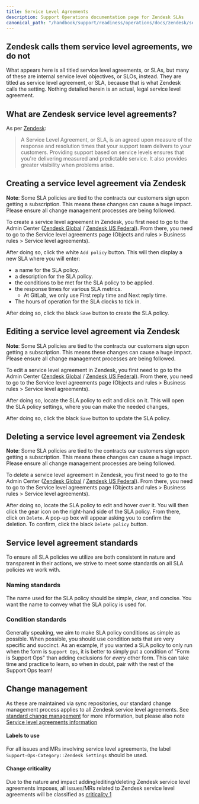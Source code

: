 ```yaml
---
title: Service Level Agreements
description: Support Operations documentation page for Zendesk SLAs
canonical_path: "/handbook/support/readiness/operations/docs/zendesk/service-level-agreements"
---
```


## Zendesk calls them service level agreements, we do not

What appears here is all titled service level agreements, or SLAs, but many of
these are internal service level objectives, or SLOs, instead. They are titled
as service level agreement, or SLA, because that is what Zendesk calls the
setting. Nothing detailed herein is an actual, legal service level agreement.

## What are Zendesk service level agreements?

As per
[Zendesk](https://support.zendesk.com/hc/en-us/articles/204770038-Defining-and-using-SLA-policies):

> A Service Level Agreement, or SLA, is an agreed upon measure of the response
> and resolution times that your support team delivers to your customers.
> Providing support based on service levels ensures that you're delivering
> measured and predictable service. It also provides greater visibility when
> problems arise.

## Creating a service level agreement via Zendesk

**Note**: Some SLA policies are tied to the contracts our customers sign upon
getting a subscription. This means these changes can cause a huge impact. Please
ensure all change management processes are being followed.

To create a service level agreement in Zendesk, you first need to go to the
Admin Center
([Zendesk Global](https://gitlab.zendesk.com/admin/) /
[Zendesk US Federal](https://gitlab-federal-support.zendesk.com/admin/)). From
there, you need to go to the Service level agreements page (Objects and rules >
Business rules > Service level agreements).

After doing so, click the white `Add policy` button. This will then display a
new SLA where you will enter:

- a name for the SLA policy.
- a description for the SLA policy.
- the conditions to be met for the SLA policy to be applied.
- the response times for various SLA metrics.
  - At GitLab, we only use First reply time and Next reply time.
- The hours of operation for the SLA clocks to tick in.

After doing so, click the black `Save` button to create the SLA policy.

## Editing a service level agreement via Zendesk

**Note**: Some SLA policies are tied to the contracts our customers sign upon
getting a subscription. This means these changes can cause a huge impact. Please
ensure all change management processes are being followed.

To edit a service level agreement in Zendesk, you first need to go to the Admin
Center
([Zendesk Global](https://gitlab.zendesk.com/admin/) /
[Zendesk US Federal](https://gitlab-federal-support.zendesk.com/admin/)). From
there, you need to go to the Service level agreements page (Objects and rules >
Business rules > Service level agreements).

After doing so, locate the SLA policy to edit and click on it. This will open
the SLA policy settings, where you can make the needed changes,

After doing so, click the black `Save` button to update the SLA policy.

## Deleting a service level agreement via Zendesk

**Note**: Some SLA policies are tied to the contracts our customers sign upon
getting a subscription. This means these changes can cause a huge impact. Please
ensure all change management processes are being followed.

To delete a service level agreement in Zendesk, you first need to go to the Admin
Center
([Zendesk Global](https://gitlab.zendesk.com/admin/) /
[Zendesk US Federal](https://gitlab-federal-support.zendesk.com/admin/)). From
there, you need to go to the Service level agreements page (Objects and rules >
Business rules > Service level agreements).

After doing so, locate the SLA policy to edit and hover over it. You will then
click the gear icon on the right-hand side of the SLA policy. From there, click
on `Delete`. A pop-up box will appear asking you to confirm the deletion. To
confirm, click the black `Delete policy` button.

## Service level agreement standards

To ensure all SLA policies we utilize are both consistent in nature and
transparent in their actions, we strive to meet some standards on all SLA
policies we work with.

### Naming standards

The name used for the SLA policy should be simple, clear, and concise. You want
the name to convey what the SLA policy is used for.

### Condition standards

Generally speaking, we aim to make SLA policy conditions as simple as possible.
When possible, you should use condition sets that are very specific and
succinct. As an example, if you wanted a SLA policy to only run when the form is
`Support Ops`, it is better to simply put a condition of "Form is Support Ops"
than adding exclusions for *every* other form. This can take time and practice
to learn, so when in doubt, pair with the rest of the Support Ops team!

## Change management

As these are maintained via sync repositories, our standard change management
process applies to all Zendesk service level agreements. See
[standard change management](/handbook/support/readiness/operations/docs/change_management#standard-change-management)
for more information, but please also note
[Service level agreements information](/handbook/support/readiness/operations/docs/change_management#service-level-agreements-information)

#### Labels to use

For all issues and MRs involving service level agreements, the label
`Support-Ops-Category::Zendesk Settings` should be used.

#### Change criticality

Due to the nature and impact adding/editing/deleting Zendesk service level
agreements imposes, all issues/MRs related to Zendesk service level agreements
will be classified as
[criticality 1](/handbook/support/readiness/operations/docs/change_criticalities#criticality-1)
